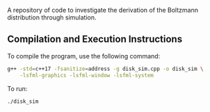 A repository of code to investigate the derivation of the Boltzmann distribution through simulation.

## Compilation and Execution Instructions

To compile the program, use the following command:

```bash
g++ -std=c++17 -fsanitize=address -g disk_sim.cpp -o disk_sim \
    -lsfml-graphics -lsfml-window -lsfml-system
```

To run:
```bash
./disk_sim
```

